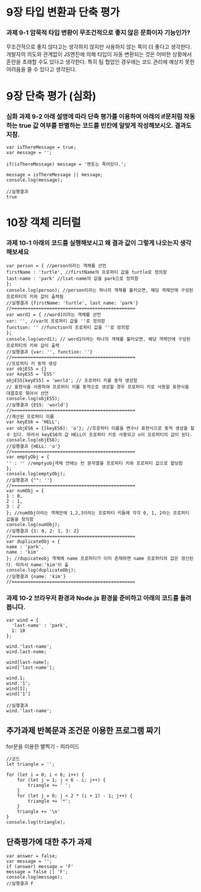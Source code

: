 # 9장 타입 변환과 단축 평가
### 과제 9-1 암묵적 타입 변환이 무조건적으로 좋지 않은 문화이자 기능인가?
무조건적으로 좋지 않다고는 생각하지 않지만 사용하지 않는 쪽이 더 좋다고 생각한다. 
개발자의 의도와 관계없이 JS엔진에 의해 타입이 자동 변환되는 것은 어떠한 상황에서 혼란을 초래할 수도 있다고 생각한다.
특히 팀 협업인 경우에는 코드 관리에 예상치 못한 어려움을 줄 수 있다고 생각된다.

# 9장 단축 평가 (심화)
### 심화 과제 9-2 아래 설명에 따라 단축 평가를 이용하여 아래의 if문처럼 작동하는 true 값 여부를 판별하는 코드를 빈칸에 알맞게 작성해보시오. 결과도 지참.
```JS
var isThereMessage = true;
var message = '';

if(isThereMessage) message = '멘토는 죽어있다.';

message = isThereMessage || message;
console.log(message);
```
```JS
//실행결과
true
```

# 10장 객체 리터럴 
### 과제 10-1 아래의 코드를 실행해보시고 왜 결과 값이 그렇게 나오는지 생각해보세요
```JS
var person = { //person이라는 객체를 선언
firstName : 'turtle', //firstName의 프로퍼티 값을 turtle로 정의함
last-name : 'park' //lsat-name의 값을 park으로 정의함
};
console.log(person); //person이라는 하나의 객체를 불러오면, 해당 객체안에 구성된 프로퍼티의 키와 값이 출력됨
//실행결과 {firstName: 'turtle', last_name: 'park'}
//==============================================
var word1 = { //word1이라는 객체를 선언
var: '', //var의 프로퍼티 값을 ''로 정의함
function: '' //function의 프로퍼티 값을 ''로 정의함
};
console.log(word1); // word1이라는 하나의 객체를 불러오면, 해당 객체안에 구성된 프로퍼티의 키와 값이 출력
//실행결과 {var: '', function: ''}
//==============================================
//프로퍼티 키 동적 생성
var objES5 = {}
var keyES5 = 'ES5'
objES5[keyES5] = 'world'; // 프로퍼티 키를 동적 생성함
// 표현식을 사용하여 프로퍼티 키를 동적으로 생성할 경우 프로퍼티 키로 사용할 표현식을 대괄호로 묶어서 선언
console.log(objES5);
//실행결과 {ES5: 'world'}
//==============================================
//계산된 프로퍼티 이름
var keyES6 = 'HELL'; 
var objES6 = {[keyES6]: 'o'}; //프로퍼티 이름을 변수나 표현식으로 동적 생성을 할 수 있다. 따라서 keyES6의 값 HELL이 프로퍼티 키로 사용되고 o이 프로퍼티의 값이 된다.
console.log(objES6);
//실행결과 {HELL: 'o'}
//==============================================
var emptyObj = {
'' : '' //emptyobj객체 안에는 빈 문자열을 프로퍼티 키와 프로퍼티 값으로 할당함
};
console.log(emptyObj);
//실행결과 {"": ''}
//==============================================
var numObj = {
1 : 0,
2 : 1,
3 : 2
}; //numObj이라는 객체안에 1,2,3이라는 프로퍼티 키들에 각각 0, 1, 2라는 프로퍼티 값들을 정의함
console.log(numObj);
//실행결과 {1: 0, 2: 1, 3: 2}
//==============================================
var duplicateObj = {
name : 'park',
name : 'kim'
}; //dupicateobj 객체에 name 프로퍼티가 이미 존재하면 name 프로퍼티의 값은 갱신된다. 따라서 name:'kim'이 출
console.log(duplicateObj);
//실행결과 {name: 'kim'}
//==============================================
```

### 과제 10-2 브라우저 환경과 Node.js 환경을 준비하고 아래의 코드를 돌려봅니다.
```JS
var wind = {
  'last-name' : 'park',
  1: 10
};

wind.'last-name';
wind.last-name;

wind[last-name];
wind['last-name'];

wind.1;
wind.'1';
wind[1];
wind['1']
```
```JS
//실행결과 
wind.'last-name';
```
## 추가과제 반복문과 조건문 이용한 프로그램 짜기
for문을 이용한 별찍기 - 피라미드
```JS
//코드
let triangle = '';

for (let i = 0; i < 6; i++) {
    for (let j = 1; j < 6 - i; j++) {
        triangle += ' ';
    }
    for (let j = 0; j < 2 * (i + 1) - 1; j++) {
        triangle += '*';
    }
    triangle += '\n'
}
console.log(triangle);
```

## 단축평가에 대한 추가 과제
```JS
var answer = false;
var message = '';
if (answer) message = 'F'
message = false || 'F';
console.log(message);
//실행결과 F
```
